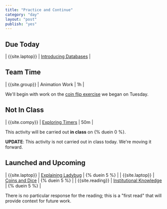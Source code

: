 ```yaml
---
title: "Practice and Continue"
category: "day"
layout: "post"
publish: "yes"
---
```


## Due Today

| {{site.laptop}} | [Introducing Databases]({{site.todo}}/database-intro/) | 

## Team Time

| {{site.group}} | Animation Work | 1h |

We'll begin with work on the [coin flip exercise]({{site.todo}}/jtp2/) we began on Tuesday. 

## Not In Class

| {{site.compy}} | [Exploring Timers]({{site.todo}}/exploring-timers/) | 50m |

This activity will be carried out **in class** on {% duein 0 %}.

**UPDATE**: This activity is not carried out in class today. We're moving it forward.

## Launched and Upcoming

| {{site.laptop}} | [Explaining Ladybug]({{site.todo}}/explaining-ladybug/) | {% duein 5 %} |
| {{site.laptop}} | [Coins and Dice]({{site.todo}}/jtp2/) | {% duein 5 %} |
| {{site.reading}} | [Institutional Knowledge]({{site.media}}/institutional-knoweldge.pdf) | {% duein 5 %} |

There is no particular response for the reading; this is a "first read" that will provide context for future work.